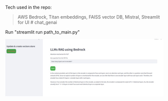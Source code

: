 Tech used in the repo:
   > AWS Bedrock,
   > Titan embeddings,
   > FAISS vector DB,
   > Mistral,
   > Streamlit for UI # chat_genai

Run "streamlit run path_to_main.py"

![alt text](<data\img\Screenshot 2024-11-20 233258.png>)